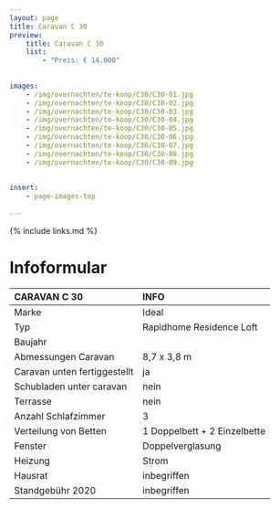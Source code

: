 ```yaml
---
layout: page
title: Caravan C 30
preview: 
    title: Caravan C 30
    list:
        - "Preis: € 14.000"
        
        
images:
    - /img/overnachten/te-koop/C30/C30-01.jpg
    - /img/overnachten/te-koop/C30/C30-02.jpg
    - /img/overnachten/te-koop/C30/C30-03.jpg
    - /img/overnachten/te-koop/C30/C30-04.jpg
    - /img/overnachten/te-koop/C30/C30-05.jpg
    - /img/overnachten/te-koop/C30/C30-06.jpg
    - /img/overnachten/te-koop/C30/C30-07.jpg
    - /img/overnachten/te-koop/C30/C30-08.jpg
    - /img/overnachten/te-koop/C30/C30-09.jpg
    
    
insert:
    - page-images-top
    
---
```


{% include links.md %}



# Infoformular

CARAVAN C 30                | INFO        | 
:---------------------------|:------------|
Marke                       |Ideal
Typ                         |Rapidhome Residence Loft
Baujahr                     |
Abmessungen Caravan         |8,7 x 3,8 m
Caravan unten fertiggestellt|ja
Schubladen unter caravan    |nein
Terrasse                    |nein
Anzahl Schlafzimmer         |3
Verteilung von Betten       |1 Doppelbett + 2 Einzelbette
Fenster                     |Doppelverglasung
Heizung                     |Strom
Hausrat                     |inbegriffen
Standgebühr 2020            |inbegriffen